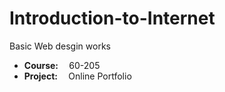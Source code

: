 # Introduction-to-Internet
Basic Web desgin works
<ul>
  <li><b>Course: </b>&emsp;60-205</li>
  <li><b>Project: </b>&emsp;Online Portfolio</li>
  
</ul>


